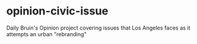 # opinion-civic-issue
Daily Bruin's Opinion project covering issues that Los Angeles faces as it attempts an urban "rebranding"
